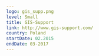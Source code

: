 ```yaml
---
logo: gis_supp.png
level: Small
title: GIS-Support
link: http://www.gis-support.com/
country: Poland
startDate: 02.2015
endDate: 03-2017
---
```

